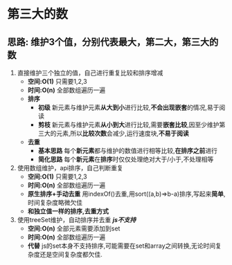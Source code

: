 # 第三大的数
## **思路:** 维护3个值，分别代表最大，第二大，第三大的数
   1. 直接维护三个独立的值，自己进行重复比较和排序增减 
      * **空间:O(1)** 只需要1,2,3
      * **时间:O(n)** 全部数组遍历一遍
      * **排序** 
        * **初级** 新元素与维护元素**从大到小**进行比较,**不会出现嵌套**的情况,易于阅读
        * **剪枝** 新元素与维护元素**从小到大**进行比较,需要**嵌套比较**,因至少维护第三大的元素,所以**比较次数**会减少,运行速度块,**不易于阅读**
      * **去重** 
        * **基本思路** 每个**新元素**都与维护的数值进行相等比较,**在排序之前**进行
        * **简化思路** 每个**新元素**在**排序**时仅仅处理绝对大于/小于,不处理相等
   2. 使用数组维护，api排序，自己判断重复
      * **空间:O(1)** 只需要1,2,3
      * **时间:O(n)** 全部数组遍历一遍
      * **原生排序+手动去重** 用indexOf()去重,用sort((a,b)=>b-a)排序,写起来**简单**,时间复杂度略微欠佳
      * **和独立值一样的排序,去重方式** 
   3. 使用treeSet维护，自动排序并去重 ***js不支持***
      * **空间:O(n)** 全部元素需要添加到set
      * **时间:O(n)** 全部数组遍历一遍
      * **代替** js的set本身不支持排序,可能需要在set和array之间转换,无论时间复杂度还是空间复杂度都欠佳.